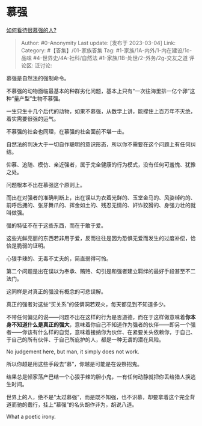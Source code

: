 # 慕强
[如何看待很慕强的人?](https://www.zhihu.com/question/395222400/answer/2920433763)

> Author: #0-Anonymity
> Last update: [发布于 2023-03-04]
> Link:
> Category: #【答集】/01-家族答集
> Tag: #1-家族/1A-内外/1-内在建设/1c-品味 #4-世界史/4A-社科/自然法 #1-家族/1B-处世/2-外务/2g-交友之道
> 评论区:
> 泛讨论:

慕强是自然法的强制命令。

不慕强的动物面临最基本的种群劣化问题，基本上只有“一次往海里排一亿个卵”这种“量产型”生物不慕强。

一生只生十几个后代的动物，如果不慕强，从数学上讲，能撑住上百万年不灭绝，着实需要很强的运气。

不慕强的社会也同理，在慕强的社会面前不堪一击。

自然法的判决大于一切自作聪明的意识形态，所以你不需要在这个问题上有任何纠结。

仰慕、追随、模仿、亲近强者，属于完全健康的行为模式，没有任何可羞愧、犹豫之处。

问题根本不出在慕强这个原则上。

而出在对强者的准确判断上，出在误以为衣着光鲜的、玉堂金马的、风姿绰约的、前呼后拥的、张牙舞爪的、挥金如土的、残忍无情的、奸诈狡猾的、身强力壮的就叫做强。

强的特征不在于这些东西，而在于敢于爱。

这些光鲜亮丽的东西若非用于爱，反而往往是因为恐惧无爱而发生的过度补偿，恰恰是脆弱的证明。

心狠手辣的、无毒不丈夫的，简直弱得可怜。

第二个问题是出在误以为奉承、贿赂、勾引是和强者建立羁绊的最好手段甚至不二法门。

这同样是对真正的强没有概念的可悲误解。

真正的强者对这些“买关系”的伎俩洞若观火，每天都见到不知道多少。

不带任何偏见的说——问题不出在这样的行为是否道德，而在于这样做意味着**你本身不知道什么是真正的强大**，意味着你自己不知道作为强者的伙伴——即另一个强者——你该有什么样的自觉，意味着接纳你为伙伴、在紧要关头依赖你，于自己、于自己的所有伙伴、于自己所庇护的人，都是一种无谓的潜在风险。

No judgement here, but man, it simply does not work.

所以你越是用这些手段去“慕”，你越是可能是在设祭招鬼。

结果总是倾家荡产巴结一个心狠手辣的胆小鬼，一有任何动静就把你丢给猎人换逃生时间。

世界上的人，绝不是“太过慕强”，而是既不知强，也不识慕，却要拿着这个完全背道而驰的蠢行，挂上“慕强”的名头胡作非为，胡说八道。

What a poetic irony.
